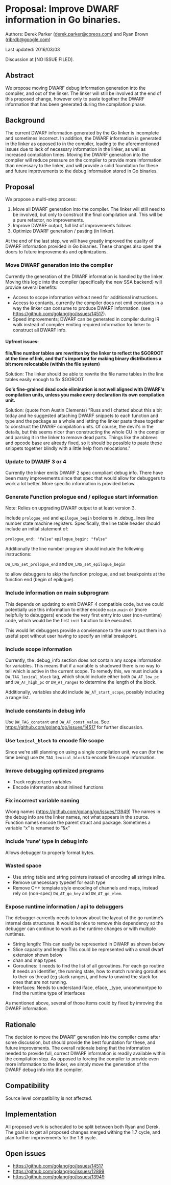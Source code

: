 # Proposal: Improve DWARF information in Go binaries.

Authors: Derek Parker (derek.parker@coreos.com) and Ryan Brown
(ribrdb@google.com)

Last updated: 2016/03/03

Discussion at [NO ISSUE FILED].

## Abstract

We propose moving DWARF debug information generation into the compiler, and
out of the linker. The linker will still be involved at the end of this
proposed change, however only to paste together the DWARF information that
has been generated during the compilation phase.

## Background

The current DWARF information generated by the Go linker is incomplete and
sometimes incorrect. In addition, the DWARF information is generated in the
linker as opposed to in the compiler, leading to the aforementioned issues due
to lack of necessary information in the linker, as well as increased compilation
times. Moving the DWARF generation into the compiler will reduce pressure on
the compiler to provide more information than necessary to the linker, and will
provide a solid foundation for these and future improvements to the debug 
information stored in Go binaries.

## Proposal

We propose a multi-step process:

1) Move all DWARF generation into the compiler. The linker will still need to be
   involved, but only to construct the final compilation unit. This will be a
   pure refactor, no improvements.
2) Improve DWARF output, full list of improvements follows.
3) Optimize DWARF generation / pasting (in linker).

At the end of the last step, we will have greatly improved the quality of DWARF
information provided in Go binaries. These changes also open the doors to future
improvements and optimizations.

### Move DWARF generation into the compiler

Currently the generation of the DWARF information is handled by the linker.
Moving this logic into the compiler (specifically the new SSA backend) will
provide several benefits:

- Access to scope information without need for additional instructions.
- Access to contants, currently the compiler does not emit constants in a way
  the linker can consume to produce DWARF information. (see
  https://github.com/golang/go/issues/14517).
- Speed improvements; DWARF can be generated in compiler during IR walk instead
  of compiler emiting required information for linker to construct all DWARF
  info.

#### Upfront issues:

**file/line number tables are rewritten by the linker to reflect the $GOROOT at
the time of link, and that's important for making binary distributions a bit
more relocatable (within the file system)**

Solution: The linker should be able to rewrite the file name tables in the line
tables easily enough to fix $GOROOT

**Go's fine-grained dead code elimination is not well aligned with DWARF's
compilation units, unless you make every declaration its own compilation unit.**

Solution: (quote from Austin Clements) "Russ and I chatted about this a bit
today and he suggested attaching DWARF snippets to each function and type and
the package as a whole and letting the linker paste these together to construct
the DWARF compilation units. Of course, the devil's in the details, but this
seems nicer than constructing the whole CU in the compiler and parsing it in the
linker to remove dead parts. Things like the abbrevs and opcode base are already
fixed, so it should be possible to paste these snippets together blindly with a
little help from relocations."

### Update to DWARF 3 or 4

Currently the linker emits DWARF 2 spec compliant debug info. There have been
many improvements since that spec that would allow for debuggers to work a lot
better. More specific information is provided below.

### Generate Function prologue end / epilogue start information

Note: Relies on upgrading DWARF output to at least version 3.

Include `prologue_end` and `epilogue_begin` booleans in .debug_lines line number
state machine registers.  Specifically, the line table header should include an
initial statement of:

`prologue_end: "false"` `epilogue_begin: "false"`

Additionally the line number program should include the following instructions:

`DW_LNS_set_prologue_end` and `DW_LNS_set_epilogue_begin`

to allow debuggers to skip the function prologue, and set breakpoints at the
function end (begin of epilogue).

### Include information on main subprogram

This depends on updating to emit DWARF 4 compatible code, but we could
potentially use this information to either encode `main.main` or (more helpfully
to debuggers) encode the very first entry into user (non-runtime) code, which
would be the first `init` function to be executed.

This would let debuggers provide a convienance to the user to put them in a
useful spot without user having to specify an initial breakpoint.

### Include scope information

Currently, the .debug_info section does not contain any scope information for
variables. This means that if a variable is shadowed there is no way to tell
which is active in the current scope. To remedy this, we must include a
`DW_TAG_lexical_block` tag, which should include either both `DW_AT_low_pc` and
`DW_AT_high_pc` or `DW_AT_ranges` to determine the length of the block.

Additionally, variables should include `DW_AT_start_scope`, possibly including a
range list.

### Include constants in debug info

Use `DW_TAG_constant` and `DW_AT_const_value`. See
https://github.com/golang/go/issues/14517 for further discussion.

### Use `lexical_block` to encode file scope

Since we're still planning on using a single compilation unit, we can (for the
time being) use `DW_TAG_lexical_block` to encode file scope information.

### Imrove debugging optimized programs

- Track registerized variables
- Encode information about inlined functions

### Fix incorrect variable naming

Wrong names (https://github.com/golang/go/issues/13949) The names in the debug
info are the linker names, not what appears in the source. Function names encode
the parent struct and package. Sometimes a variable “x” is renamed to “&x”

### Include 'rune' type in debug info

Allows debugger to properly format bytes.

### Wasted space

 - Use string table and string pointers instead of encoding all strings inline.
 - Remove unnecessary typedef for each type
 - Remove C++ template style encoding of channels and maps, instead rely on
   (non-spec) `DW_AT_go_key` and `DW_AT_go_elem`.

### Expose runtime information / api to debuggers

The debugger currently needs to know about the layout of the go runtime’s
internal data structures. It would be nice to remove this dependency so the
debugger can continue to work as the runtime changes or with multiple runtimes.

- String length: This can easily be represented in DWARF as shown below
- Slice capacity and length: This could be represented with a small dwarf
  extension shown below
- chan and map types
- Goroutines: it needs to find the list of all goroutines. For each go routine
  it needs an identifier, the running state, how to match running goroutines to
  their os thread (eg stack ranges), and how to unwind the stack for ones that
  are not running.
- Interfaces: Needs to understand iface, eface, \_type, uncommontype to find the
  runtime type of interfaces

As mentioned above, several of those items could by fixed by imroving the DWARF
information. 

## Rationale

The decision to move the DWARF generation into the compiler came after some
discussion, but should provide the best foundation for these, and future
improvements. The overall rationale being that the information needed to
provide full, correct DWARF information is readily available within the
compilation step. As opposed to forcing the compiler to provide even more
information to the linker, we simply move the generation of the DWARF debug
info into the compiler.

## Compatibility

Source level compatibility is not affected.

## Implementation

All proposed work is scheduled to be split between both Ryan and Derek. The
goal is to get all proposed changes merged withing the 1.7 cycle, and plan
further improvements for the 1.8 cycle.

## Open issues

- https://github.com/golang/go/issues/14517
- https://github.com/golang/go/issues/12899
- https://github.com/golang/go/issues/13949
